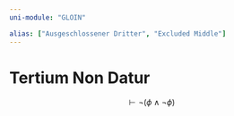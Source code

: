 ```yaml
---
uni-module: "GLOIN"

alias: ["Ausgeschlossener Dritter", "Excluded Middle"]
---
```


# Tertium Non Datur

$$\vdash \neg(\phi \wedge \neg \phi)$$
